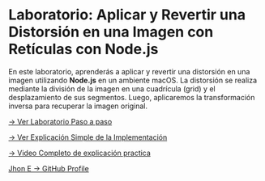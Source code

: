 # **Laboratorio: Aplicar y Revertir una Distorsión en una Imagen con Retículas con Node.js**

En este laboratorio, aprenderás a aplicar y revertir una distorsión en una imagen utilizando **Node.js** en un ambiente macOS. La distorsión se realiza mediante la división de la imagen en una cuadrícula (grid) y el desplazamiento de sus segmentos. Luego, aplicaremos la transformación inversa para recuperar la imagen original.


[-> Ver Laboratorio Paso a paso ](https://github.com/jhoney787813/laboratorio_reticulas_y_distorsiones/blob/main/Laboratorio_reticulas_y_distorsiones.md)

[-> Ver Explicación Simple de la Implementación](https://github.com/jhoney787813/laboratorio_reticulas_y_distorsiones/blob/main/explicacion.md)

[-> Video Completo de explicación practica]()



[Jhon E -> GitHub Profile](https://github.com/jhoney787813/)
